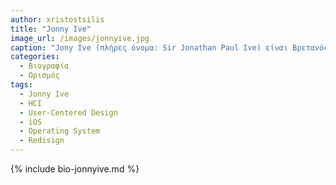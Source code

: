 ```yaml
---
author: xristostsilis
title: "Jonny Ive"
image_url: /images/jonnyive.jpg
caption: "Jony Ive (πλήρες όνομα: Sir Jonathan Paul Ive) είναι Βρετανός σχεδιαστής που γνώρισε παγκόσμια αναγνώριση για τον σημαντικό ρόλο του στον σχεδιασμό προϊόντων της Apple. Είναι γνωστός για τη συμβολή του σε ορισμένα από τα πιο εμβληματικά προϊόντα της εταιρείας και για τη στρατηγική του σχεδιασμού, η οποία έχει επηρεάσει τη βιομηχανία της τεχνολογίας. "
categories:
  - Βιογραφία 
  - Ορισμός 
tags:
  - Jonny Ive
  - HCI
  - User-Centered Design
  - iOS
  - Operating System
  - Redisign
---
```


{% include bio-jonnyive.md %}
